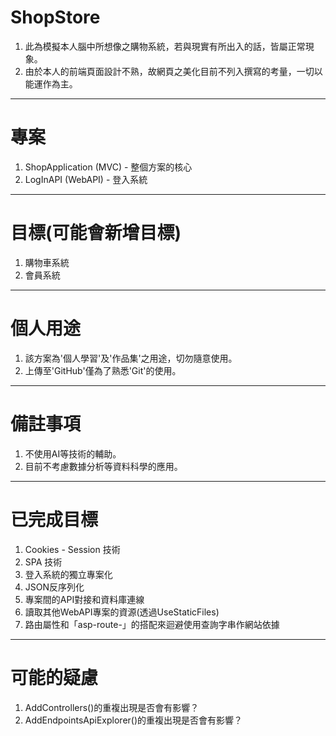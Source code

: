 # ShopStore
1. 此為模擬本人腦中所想像之購物系統，若與現實有所出入的話，皆屬正常現象。
2. 由於本人的前端頁面設計不熟，故網頁之美化目前不列入撰寫的考量，一切以能運作為主。
---------------------------------------
# 專案
1. ShopApplication (MVC) - 整個方案的核心
2. LogInAPI (WebAPI) - 登入系統
---------------------------------------
# 目標(可能會新增目標)
1. 購物車系統
2. 會員系統
---------------------------------------
# 個人用途
1. 該方案為'個人學習'及'作品集'之用途，切勿隨意使用。
2. 上傳至'GitHub'僅為了熟悉'Git'的使用。
---------------------------------------
# 備註事項
1. 不使用AI等技術的輔助。
2. 目前不考慮數據分析等資料科學的應用。



***************************************
# 已完成目標
1. Cookies - Session 技術
2. SPA 技術
3. 登入系統的獨立專案化
4. JSON反序列化
5. 專案間的API對接和資料庫連線
6. 讀取其他WebAPI專案的資源(透過UseStaticFiles)
7. 路由屬性和「asp-route-」的搭配來迴避使用查詢字串作網站依據
***************************************
# 可能的疑慮
1. AddControllers()的重複出現是否會有影響？
2. AddEndpointsApiExplorer()的重複出現是否會有影響？
